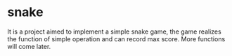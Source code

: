 # snake
It is a project aimed to implement a simple snake game, the game realizes the function of simple operation and can record max score. More functions will come later.
